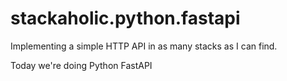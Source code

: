 # stackaholic.python.fastapi
Implementing a simple HTTP API in as many stacks as I can find.

Today we're doing Python FastAPI
